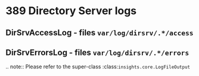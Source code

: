 389 Directory Server logs
=========================

DirSrvAccessLog - files ``var/log/dirsrv/.*/access``
----------------------------------------------------

DirSrvErrorsLog - files ``var/log/dirsrv/.*/errors``
----------------------------------------------------

.. note::
    Please refer to the super-class :class:`insights.core.LogFileOutput`